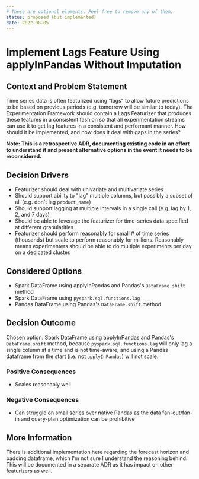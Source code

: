 ```yaml
---
# These are optional elements. Feel free to remove any of them.
status: proposed (but implemented)
date: 2022-08-05
---
```

# Implement Lags Feature Using applyInPandas Without Imputation

## Context and Problem Statement

Time series data is often featurized using "lags" to allow future predictions to be based on previous periods (e.g. tomorrow will be similar to today). The Experimentation Framework should contain a Lags Featurizer that produces these features in a consistent fashion so that all experimentation streams can use it to get lag features in a consistent and performant manner. How should it be implemented, and how does it deal with gaps in the series?

**Note: This is a retrospective ADR, documenting existing code in an effort to understand it and present alternative options in the event it needs to be reconsidered.**

<!-- This is an optional element. Feel free to remove. -->
## Decision Drivers

- Featurizer should deal with univariate and multivariate series
- Should support ability to "lag" multiple columns, but possibly a subset of all (e.g. don't lag `product_name`)
- Should support lagging at multiple intervals in a single call (e.g. lag by 1, 2, and 7 days)
- Should be able to leverage the featurizer for time-series data specified at different granularities
- Featurizer should perform reasonably for small # of time series (thousands) but scale to perform reasonably for millions. Reasonably means experimenters should be able to do multiple experiments per day on a dedicated cluster.

## Considered Options

- Spark DataFrame using applyInPandas and Pandas's `DataFrame.shift` method
- Spark DataFrame using `pyspark.sql.functions.lag`
- Pandas DataFrame using Pandas's `DataFrame.shift` method

## Decision Outcome

Chosen option: Spark DataFrame using applyInPandas and Pandas's `DataFrame.shift` method, because `pyspark.sql.functions.lag` will only lag a single column at a time and is not time-aware, and using a Pandas dataframe from the start (i.e. not `applyInPandas`) will not scale.

<!-- This is an optional element. Feel free to remove. -->
### Positive Consequences

- Scales reasonably well

<!-- This is an optional element. Feel free to remove. -->
### Negative Consequences

- Can struggle on small series over native Pandas as the data fan-out/fan-in and query-plan optimization can be prohibitive

<!-- This is an optional element. Feel free to remove. -->
## More Information

There is additional implementation here regarding the forecast horizon and padding dataframe, which I'm not sure I understand the reasoning behind. This will be documented in a separate ADR as it has impact on other featurizers as well.
